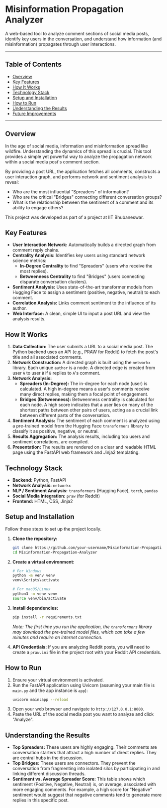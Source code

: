 # Misinformation Propagation Analyzer

A web-based tool to analyze comment sections of social media posts, identify key users in the conversation, and understand how information (and misinformation) propagates through user interactions.

---

## Table of Contents
- [Overview](#overview)
- [Key Features](#key-features)
- [How It Works](#how-it-works)
- [Technology Stack](#technology-stack)
- [Setup and Installation](#setup-and-installation)
- [How to Run](#how-to-run)
- [Understanding the Results](#understanding-the-results)
- [Future Improvements](#future-improvements)

---

## Overview

In the age of social media, information and misinformation spread like wildfire. Understanding the dynamics of this spread is crucial. This tool provides a simple yet powerful way to analyze the propagation network within a social media post's comment section.

By providing a post URL, the application fetches all comments, constructs a user interaction graph, and performs network and sentiment analysis to reveal:
- Who are the most influential "Spreaders" of information?
- Who are the critical "Bridges" connecting different conversation groups?
- What is the relationship between the sentiment of a comment and its ability to engage others?

This project was developed as part of a project at IIT Bhubaneswar.

## Key Features

- **User Interaction Network:** Automatically builds a directed graph from comment reply chains.
- **Centrality Analysis:** Identifies key users using standard network science metrics:
  - **In-Degree Centrality** to find "Spreaders" (users who receive the most replies).
  - **Betweenness Centrality** to find "Bridges" (users connecting disparate conversation clusters).
- **Sentiment Analysis:** Uses state-of-the-art transformer models from Hugging Face to assign a sentiment (positive, negative, neutral) to each comment.
- **Correlation Analysis:** Links comment sentiment to the influence of its author.
- **Web Interface:** A clean, simple UI to input a post URL and view the analysis results.

## How It Works

1.  **Data Collection:** The user submits a URL to a social media post. The Python backend uses an API (e.g., PRAW for Reddit) to fetch the post's title and all associated comments.
2.  **Network Construction:** A directed graph is built using the `networkx` library. Each unique `author` is a node. A directed edge is created from user `A` to user `B` if `B` replies to `A`'s comment.
3.  **Network Analysis:**
    -   **Spreaders (In-Degree):** The in-degree for each node (user) is calculated. A high in-degree means a user's comments receive many direct replies, making them a focal point of engagement.
    -   **Bridges (Betweenness):** Betweenness centrality is calculated for each node. A high score indicates that a user lies on many of the shortest paths between other pairs of users, acting as a crucial link between different parts of the conversation.
4.  **Sentiment Analysis:** The sentiment of each comment is analyzed using a pre-trained model from the Hugging Face `transformers` library to classify it as positive, negative, or neutral.
5.  **Results Aggregation:** The analysis results, including top users and sentiment correlations, are compiled.
6.  **Presentation:** The results are rendered on a clear and readable HTML page using the FastAPI web framework and Jinja2 templating.

## Technology Stack

- **Backend:** Python, FastAPI
- **Network Analysis:** `networkx`
- **NLP / Sentiment Analysis:** `transformers` (Hugging Face), `torch`, `pandas`
- **Social Media Integration:** `praw` (for Reddit)
- **Frontend:** HTML, CSS, Jinja2

## Setup and Installation

Follow these steps to set up the project locally.

1.  **Clone the repository:**
    ```bash
    git clone https://github.com/your-username/Misinformation-Propagation-Analyzer.git
    cd Misinformation-Propagation-Analyzer
    ```

2.  **Create a virtual environment:**
    ```bash
    # For Windows
    python -m venv venv
    venv\Scripts\activate

    # For macOS/Linux
    python3 -m venv venv
    source venv/bin/activate
    ```

3.  **Install dependencies:**
    ```bash
    pip install -r requirements.txt
    ```
    *Note: The first time you run the application, the `transformers` library may download the pre-trained model files, which can take a few minutes and require an internet connection.*

4.  **API Credentials:**
    If you are analyzing Reddit posts, you will need to create a `praw.ini` file in the project root with your Reddit API credentials.

## How to Run

1.  Ensure your virtual environment is activated.
2.  Run the FastAPI application using Uvicorn (assuming your main file is `main.py` and the app instance is `app`):
    ```bash
    uvicorn main:app --reload
    ```
3.  Open your web browser and navigate to `http://127.0.0.1:8000`.
4.  Paste the URL of the social media post you want to analyze and click "Analyze".

## Understanding the Results

- **Top Spreaders:** These users are highly engaging. Their comments are conversation starters that attract a high number of direct replies. They are central hubs in the discussion.
- **Top Bridges:** These users are connectors. They prevent the conversation from fragmenting into isolated silos by participating in and linking different discussion threads.
- **Sentiment vs. Average Spreader Score:** This table shows which sentiment (Positive, Negative, Neutral) is, on average, associated with more engaging comments. For example, a high score for "Negative" sentiment would suggest that negative comments tend to generate more replies in this specific post.
